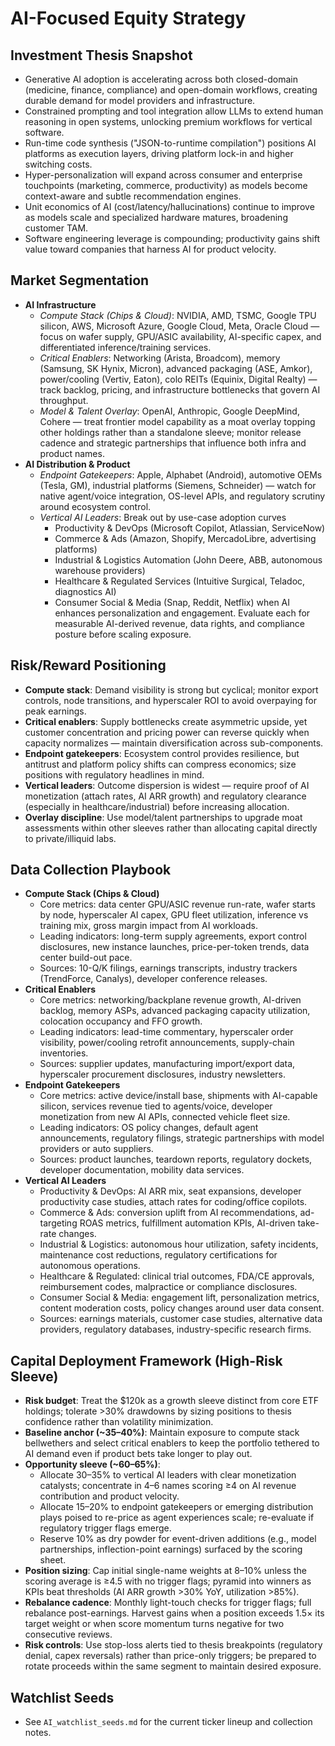 # AI-Focused Equity Strategy

## Investment Thesis Snapshot
- Generative AI adoption is accelerating across both closed-domain (medicine, finance, compliance) and open-domain workflows, creating durable demand for model providers and infrastructure.
- Constrained prompting and tool integration allow LLMs to extend human reasoning in open systems, unlocking premium workflows for vertical software.
- Run-time code synthesis ("JSON-to-runtime compilation") positions AI platforms as execution layers, driving platform lock-in and higher switching costs.
- Hyper-personalization will expand across consumer and enterprise touchpoints (marketing, commerce, productivity) as models become context-aware and subtle recommendation engines.
- Unit economics of AI (cost/latency/hallucinations) continue to improve as models scale and specialized hardware matures, broadening customer TAM.
- Software engineering leverage is compounding; productivity gains shift value toward companies that harness AI for product velocity.

## Market Segmentation
- **AI Infrastructure**
  - *Compute Stack (Chips & Cloud)*: NVIDIA, AMD, TSMC, Google TPU silicon, AWS, Microsoft Azure, Google Cloud, Meta, Oracle Cloud — focus on wafer supply, GPU/ASIC availability, AI-specific capex, and differentiated inference/training services.
  - *Critical Enablers*: Networking (Arista, Broadcom), memory (Samsung, SK Hynix, Micron), advanced packaging (ASE, Amkor), power/cooling (Vertiv, Eaton), colo REITs (Equinix, Digital Realty) — track backlog, pricing, and infrastructure bottlenecks that govern AI throughput.
  - *Model & Talent Overlay*: OpenAI, Anthropic, Google DeepMind, Cohere — treat frontier model capability as a moat overlay topping other holdings rather than a standalone sleeve; monitor release cadence and strategic partnerships that influence both infra and product names.
- **AI Distribution & Product**
  - *Endpoint Gatekeepers*: Apple, Alphabet (Android), automotive OEMs (Tesla, GM), industrial platforms (Siemens, Schneider) — watch for native agent/voice integration, OS-level APIs, and regulatory scrutiny around ecosystem control.
  - *Vertical AI Leaders*: Break out by use-case adoption curves
    - Productivity & DevOps (Microsoft Copilot, Atlassian, ServiceNow)
    - Commerce & Ads (Amazon, Shopify, MercadoLibre, advertising platforms)
    - Industrial & Logistics Automation (John Deere, ABB, autonomous warehouse providers)
    - Healthcare & Regulated Services (Intuitive Surgical, Teladoc, diagnostics AI)
    - Consumer Social & Media (Snap, Reddit, Netflix) when AI enhances personalization and engagement.
    Evaluate each for measurable AI-derived revenue, data rights, and compliance posture before scaling exposure.

## Risk/Reward Positioning
- **Compute stack**: Demand visibility is strong but cyclical; monitor export controls, node transitions, and hyperscaler ROI to avoid overpaying for peak earnings.
- **Critical enablers**: Supply bottlenecks create asymmetric upside, yet customer concentration and pricing power can reverse quickly when capacity normalizes — maintain diversification across sub-components.
- **Endpoint gatekeepers**: Ecosystem control provides resilience, but antitrust and platform policy shifts can compress economics; size positions with regulatory headlines in mind.
- **Vertical leaders**: Outcome dispersion is widest — require proof of AI monetization (attach rates, AI ARR growth) and regulatory clearance (especially in healthcare/industrial) before increasing allocation.
- **Overlay discipline**: Use model/talent partnerships to upgrade moat assessments within other sleeves rather than allocating capital directly to private/illiquid labs.

## Data Collection Playbook
- **Compute Stack (Chips & Cloud)**
  - Core metrics: data center GPU/ASIC revenue run-rate, wafer starts by node, hyperscaler AI capex, GPU fleet utilization, inference vs training mix, gross margin impact from AI workloads.
  - Leading indicators: long-term supply agreements, export control disclosures, new instance launches, price-per-token trends, data center build-out pace.
  - Sources: 10-Q/K filings, earnings transcripts, industry trackers (TrendForce, Canalys), developer conference releases.
- **Critical Enablers**
  - Core metrics: networking/backplane revenue growth, AI-driven backlog, memory ASPs, advanced packaging capacity utilization, colocation occupancy and FFO growth.
  - Leading indicators: lead-time commentary, hyperscaler order visibility, power/cooling retrofit announcements, supply-chain inventories.
  - Sources: supplier updates, manufacturing import/export data, hyperscaler procurement disclosures, industry newsletters.
- **Endpoint Gatekeepers**
  - Core metrics: active device/install base, shipments with AI-capable silicon, services revenue tied to agents/voice, developer monetization from new AI APIs, connected vehicle fleet size.
  - Leading indicators: OS policy changes, default agent announcements, regulatory filings, strategic partnerships with model providers or auto suppliers.
  - Sources: product launches, teardown reports, regulatory dockets, developer documentation, mobility data services.
- **Vertical AI Leaders**
  - Productivity & DevOps: AI ARR mix, seat expansions, developer productivity case studies, attach rates for coding/office copilots.
  - Commerce & Ads: conversion uplift from AI recommendations, ad-targeting ROAS metrics, fulfillment automation KPIs, AI-driven take-rate changes.
  - Industrial & Logistics: autonomous hour utilization, safety incidents, maintenance cost reductions, regulatory certifications for autonomous operations.
  - Healthcare & Regulated: clinical trial outcomes, FDA/CE approvals, reimbursement codes, malpractice or compliance disclosures.
  - Consumer Social & Media: engagement lift, personalization metrics, content moderation costs, policy changes around user data consent.
  - Sources: earnings materials, customer case studies, alternative data providers, regulatory databases, industry-specific research firms.

## Capital Deployment Framework (High-Risk Sleeve)
- **Risk budget**: Treat the $120k as a growth sleeve distinct from core ETF holdings; tolerate >30% drawdowns by sizing positions to thesis confidence rather than volatility minimization.
- **Baseline anchor (~35–40%)**: Maintain exposure to compute stack bellwethers and select critical enablers to keep the portfolio tethered to AI demand even if product bets take longer to play out.
- **Opportunity sleeve (~60–65%)**:
  - Allocate 30–35% to vertical AI leaders with clear monetization catalysts; concentrate in 4–6 names scoring ≥4 on AI revenue contribution and product velocity.
  - Allocate 15–20% to endpoint gatekeepers or emerging distribution plays poised to re-price as agent experiences scale; re-evaluate if regulatory trigger flags emerge.
  - Reserve 10% as dry powder for event-driven additions (e.g., model partnerships, inflection-point earnings) surfaced by the scoring sheet.
- **Position sizing**: Cap initial single-name weights at 8–10% unless the scoring average is ≥4.5 with no trigger flags; pyramid into winners as KPIs beat thresholds (AI ARR growth >30% YoY, utilization >85%).
- **Rebalance cadence**: Monthly light-touch checks for trigger flags; full rebalance post-earnings. Harvest gains when a position exceeds 1.5× its target weight or when score momentum turns negative for two consecutive reviews.
- **Risk controls**: Use stop-loss alerts tied to thesis breakpoints (regulatory denial, capex reversals) rather than price-only triggers; be prepared to rotate proceeds within the same segment to maintain desired exposure.

## Watchlist Seeds
- See `AI_watchlist_seeds.md` for the current ticker lineup and collection notes.

